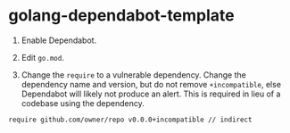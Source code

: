 # golang-dependabot-template

1. Enable Dependabot.

2. Edit `go.mod`.

3. Change the `require` to a vulnerable dependency. Change the dependency name and version, but do not remove `+incompatible`, else Dependabot will likely not produce an alert. This is required in lieu of a codebase using the dependency. 
  ```
  require github.com/owner/repo v0.0.0+incompatible // indirect
  ```
  
